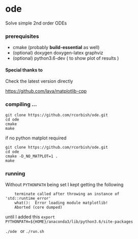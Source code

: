 # ode
Solve simple 2nd order ODEs

### prerequisites

* cmake  (probably **build-essential** as well)
* (optional) doxygen doxygen-latex graphviz
* (optional) python3.6-dev  ( to show plot of results )

#### Special thanks to

Check the latest version directly

https://github.com/lava/matplotlib-cpp


### compiling ...

```
git clone https://github.com/rcorbish/ode.git
cd ode
cmake 
make
```

if no python matplot required 

```
git clone https://github.com/rcorbish/ode.git
cd ode
cmake -D_NO_MATPLOT=1 .
make
```

### running

Without ```PYTHONPATH``` being set I kept getting the following
```
    terminate called after throwing an instance of 'std::runtime_error'
    what():  Error loading module matplotlib!
    Aborted (core dumped)
```
until I added this ``` export PYTHONPATH=${HOME}/anaconda3/lib/python3.6/site-packages ```

```./ode ```
or
``` ./run.sh ```





